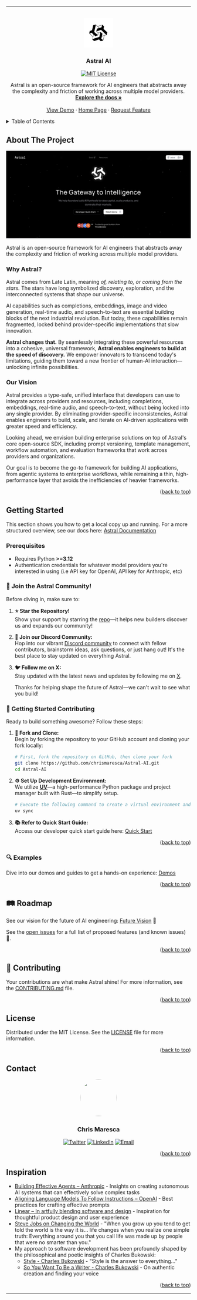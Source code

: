 
---

<a id="readme-top"></a>

<!-- Improved compatibility of back to top link: See: https://github.com/othneildrew/Best-README-Template/pull/73 -->

<!--
*** Thanks for checking out Astral AI. If you have a suggestion
*** that would make this better, please fork the repo and create a pull request
*** or simply open an issue with the tag "enhancement".
*** Don't forget to give the project a star!
*** Thanks again! Now go create something AMAZING!
-->

<!-- PROJECT SHIELDS -->
<div align="center">
  
<!-- [![Forks][forks-shield]][forks-url] [![Stargazers][stars-shield]][stars-url] [![Issues][issues-shield]][issues-url] [![LinkedIn][linkedin-shield]][linkedin-url] -->

</div>

<!-- PROJECT LOGO -->
<br />
<div align="center">
  <a href="https://github.com/chrismaresca/Astral-AI">
    <img src="public/white-bg.png" alt="Astral AI Logo" width="80" height="80">
  </a>

  <h3 align="center">Astral AI</h3>
  <p align="center">
    <a href="https://github.com/chrismaresca/Astral-AI/blob/main/LICENSE">
      <img src="https://img.shields.io/badge/License-MIT-yellow.svg" alt="MIT License">
    </a>
  </p>

  <p align="center">
    Astral is an open-source framework for AI engineers that abstracts away the complexity and friction of working across multiple model providers.
    <br />
    <a href="https://www.useastral.dev/docs/getting-started/installation"><strong>Explore the docs »</strong></a>
    <br />
    <br />
    <a href="https://www.useastral.dev">View Demo</a>
    &middot;
    <a href="https://www.useastral.dev">Home Page</a>
    &middot;
    <!-- <a href="https://github.com/chrismaresca/Astral-AI/issues/new?labels=bug&template=bug-report---.md">Report Bug</a>
    &middot; -->
    <a href="https://www.useastral.dev/contact-us">Request Feature</a>
  </p>
</div>

<!-- TABLE OF CONTENTS -->
<details>
  <summary>Table of Contents</summary>
  <ol>
    <li>
      <a href="#about-the-project">About The Project</a>
      <ul>
        <li><a href="#built-with">Built With</a></li>
      </ul>
    </li>
    <li>
      <a href="#getting-started">Getting Started</a>
      <ul>
        <li><a href="#prerequisites">Prerequisites</a></li>
        <li><a href="#installation">Installation</a></li>
      </ul>
    </li>
    <li><a href="#usage">Usage</a></li>
    <!-- <li><a href="#roadmap">Roadmap</a></li> -->
    <li><a href="#contributing">Contributing</a></li>
    <li><a href="#license">License</a></li>
    <li><a href="#contact">Contact</a></li>
    <li><a href="#inspiration">Inspiration</a></li>
  </ol>
</details>

<!-- ABOUT THE PROJECT -->

## About The Project

[![Astral AI Homepage](public/astral-homepage.png)](https://www.useastral.dev)

Astral is an open-source framework for AI engineers that abstracts away the complexity and friction of working across multiple model providers.

### Why Astral?

Astral comes from Late Latin, meaning *of, relating to, or coming from the stars.* The stars have long symbolized discovery, exploration, and the interconnected systems that shape our universe.

AI capabilities such as completions, embeddings, image and video generation, real-time audio, and speech-to-text are essential building blocks of the next industrial revolution. But today, these capabilities remain fragmented, locked behind provider-specific implementations that slow innovation.

**Astral changes that.** By seamlessly integrating these powerful resources into a cohesive, universal framework, **Astral enables engineers to build at the speed of discovery.** We empower innovators to transcend today's limitations, guiding them toward a new frontier of human-AI interaction—unlocking infinite possibilities.

### Our Vision

Astral provides a type-safe, unified interface that developers can use to integrate across providers and resources, including completions, embeddings, real-time audio, and speech-to-text, without being locked into any single provider. By eliminating provider-specific inconsistencies, Astral enables engineers to build, scale, and iterate on AI-driven applications with greater speed and efficiency.

Looking ahead, we envision building enterprise solutions on top of Astral's core open-source SDK, including prompt versioning, template management, workflow automation, and evaluation frameworks that work across providers and organizations.

Our goal is to become the go-to framework for building AI applications, from agentic systems to enterprise workflows, while remaining a thin, high-performance layer that avoids the inefficiencies of heavier frameworks.

<p align="right">(<a href="#readme-top">back to top</a>)</p>

<!-- ### Built With

- [Python](https://www.python.org/)
- [Pydantic](https://pydantic-docs.helpmanual.io/) -->


<!-- <p align="right">(<a href="#readme-top">back to top</a>)</p> -->

<!-- GETTING STARTED -->

## Getting Started

This section shows you how to get a local copy up and running. For a more structured overview, see our docs here: [Astral Documentation](https://www.useastral.dev/docs/)

### Prerequisites

- Requires Python **>=3.12**
- Authentication credentials for whatever model providers you're interested in using (i.e API key for OpenAI, API key for Anthropic, etc)

### 🌌 Join the Astral Community!

Before diving in, make sure to:

1. **⭐️ Star the Repository!**  
  Show your support by starring the [repo](https://github.com/chrismaresca/Astral-AI)—it helps new builders discover us and expands our community!

2. **💬 Join our Discord Community:**  
   Hop into our vibrant [Discord community](https://discord.gg/SPNqRrPR) to connect with fellow contributors, brainstorm ideas, ask questions, or just hang out! It's the best place to stay updated on everything Astral.

3. **🐦 Follow me on X:**  
   Stay updated with the latest news and updates by following me on [X](https://x.com/thechrismaresca).

   Thanks for helping shape the future of Astral—we can't wait to see what you build!

### **🚀 Getting Started Contributing**

Ready to build something awesome? Follow these steps:

1. **🍴 Fork and Clone:**  
   Begin by forking the repository to your GitHub account and cloning your fork locally:
   ```bash
   # First, fork the repository on GitHub, then clone your fork
   git clone https://github.com/chrismaresca/Astral-AI.git
   cd Astral-AI
   ```

2. **⚙️ Set Up Development Environment:**  
   We utilize [**UV**](https://docs.astral.sh/uv/)—a high-performance Python package and project manager built with Rust—to simplify setup.
   ```bash
   # Execute the following command to create a virtual environment and install all dependencies.
   uv sync
   ```

3. **📚 Refer to Quick Start Guide:**  
   Access our developer quick start guide here: [Quick Start](https://www.useastral.dev/docs/getting-started/quick-start)

<p align="right">(<a href="#readme-top">back to top</a>)</p>

<!-- Examples -->

### **🔍 Examples**

Dive into our demos and guides to get a hands-on experience: [Demos](https://www.useastral.dev/docs/guides/quick-start)

<p align="right">(<a href="#readme-top">back to top</a>)</p>

<!-- ROADMAP -->

## **🛤️ Roadmap**

See our vision for the future of AI engineering: [Future Vision](https://www.useastral.dev/resources/future-vision) 🌌

See the [open issues](https://github.com/chrismaresca/Astral-AI/issues) for a full list of proposed features (and known issues) 📝.

<p align="right">(<a href="#readme-top">back to top</a>)</p>

<!-- CONTRIBUTING -->

## **🤝 Contributing**

Your contributions are what make Astral shine! For more information, see the [CONTRIBUTING.md](CONTRIBUTING.md) file. 

<p align="right">(<a href="#readme-top">back to top</a>)</p>

<!-- LICENSE -->

## License

Distributed under the MIT License. See the [LICENSE](LICENSE) file for more information.


<p align="right">(<a href="#readme-top">back to top</a>)</p>

<!-- CONTACT -->

## Contact

<div align="center">
  <img src="https://github.com/chrismaresca.png" width="100" height="100" style="border-radius:50%">
  <h3>Chris Maresca</h3>
  
  [![Twitter](https://img.shields.io/badge/Twitter-%40TheChrisMaresca-1DA1F2?style=for-the-badge&logo=twitter&logoColor=white)](https://x.com/TheChrisMaresca)
  [![LinkedIn](https://img.shields.io/badge/LinkedIn-Chris%20Maresca-0077B5?style=for-the-badge&logo=linkedin&logoColor=white)](https://www.linkedin.com/in/chris-maresca/)
  [![Email](https://img.shields.io/badge/Email-chris%40useastral.dev-D14836?style=for-the-badge&logo=gmail&logoColor=white)](mailto:chris@useastral.dev)
  
</div>

<p align="right">(<a href="#readme-top">back to top</a>)</p>

<!-- ACKNOWLEDGMENTS -->

## Inspiration

- [Building Effective Agents – Anthropic](https://www.anthropic.com/engineering/building-effective-agents) - Insights on creating autonomous AI systems that can effectively solve complex tasks
- [Aligning Language Models To Follow Instructions – OpenAI](https://openai.com/blog/instruction-following) - Best practices for crafting effective prompts
- [Linear – In artfully blending software and design](https://linear.app/) - Inspiration for thoughtful product design and user experience
- [Steve Jobs on Changing the World](https://www.youtube.com/watch?v=kYfNvmF0Bqw) - "When you grow up you tend to get told the world is the way it is... life changes when you realize one simple truth: Everything around you that you call life was made up by people that were no smarter than you."
- My approach to software development has been profoundly shaped by the philosophical and poetic insights of Charles Bukowski:
  - [Style - Charles Bukowski](https://www.goodreads.com/quotes/150224-style-is-the-answer-to-everything-a-fresh-way-to) - "Style is the answer to everything..."
  - [So You Want To Be a Writer - Charles Bukowski](https://allpoetry.com/so-you-want-to-be-a-writer) - On authentic creation and finding your voice

<p align="right">(<a href="#readme-top">back to top</a>)</p>

<!-- MARKDOWN LINKS & IMAGES -->
<!-- https://www.markdownguide.org/basic-syntax/#reference-style-links -->

[contributors-shield]: https://img.shields.io/github/contributors/othneildrew/Best-README-Template.svg?style=for-the-badge  
[contributors-url]: https://github.com/chrismaresca/Astral-AI/graphs/contributors  
[forks-shield]: https://img.shields.io/github/forks/othneildrew/Best-README-Template.svg?style=for-the-badge  
[forks-url]: https://github.com/chrismaresca/Astral-AI/network/members  
[stars-shield]: https://img.shields.io/github/stars/othneildrew/Best-README-Template.svg?style=for-the-badge  
[stars-url]: https://github.com/chrismaresca/Astral-AI/stargazers  
[issues-shield]: https://img.shields.io/github/issues/othneildrew/Best-README-Template.svg?style=for-the-badge  
[issues-url]: https://github.com/chrismaresca/Astral-AI/issues  
[license-shield]: https://img.shields.io/badge/License-MIT-yellow.svg
[license-url]: https://github.com/chrismaresca/Astral-AI/blob/main/LICENSE
[linkedin-shield]: https://img.shields.io/badge/-LinkedIn-black.svg?style=for-the-badge&logo=linkedin&colorB=555  
[linkedin-url]: https://www.linkedin.com/in/chris-maresca/  
[product-screenshot]: images/screenshot.png

[Next.js]: https://img.shields.io/badge/next.js-000000?style=for-the-badge&logo=nextdotjs&logoColor=white  
[Next-url]: https://nextjs.org/  
[React.js]: https://img.shields.io/badge/React-20232A?style=for-the-badge&logo=react&logoColor=61DAFB  
[React-url]: https://reactjs.org/  
[Vue.js]: https://img.shields.io/badge/Vue.js-35495E?style=for-the-badge&logo=vuedotjs&logoColor=4FC08D  
[Vue-url]: https://vuejs.org/  
[Angular.io]: https://img.shields.io/badge/Angular-DD0031?style=for-the-badge&logo=angular&logoColor=white  
[Angular-url]: https://angular.io/  
[Svelte.dev]: https://img.shields.io/badge/Svelte-4A4A55?style=for-the-badge&logo=svelte&logoColor=FF3E00  
[Svelte-url]: https://svelte.dev/  
[Laravel.com]: https://img.shields.io/badge/Laravel-FF2D20?style=for-the-badge&logo=laravel&logoColor=white  
[Laravel-url]: https://laravel.com  
[Bootstrap.com]: https://img.shields.io/badge/Bootstrap-563D7C?style=for-the-badge&logo=bootstrap&logoColor=white  
[Bootstrap-url]: https://getbootstrap.com  
[JQuery.com]: https://img.shields.io/badge/jQuery-0769AD?style=for-the-badge&logo=jquery&logoColor=white  
[JQuery-url]: https://jquery.com

---
